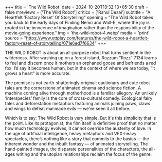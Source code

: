 +++
title = 'The Wild Robot'
date = 2024-10-20T18:32:13+05:30
draft = false
mreviews = ['The Wild Robot']
critics = ['Rahul Desai']
subtitle = "A Heartfelt ‘Factory Reset’ Of Storytelling"
opening = "The Wild Robot takes you back to the early days of Finding Nemo and Wall-E, where the joy is rooted in the innocence of imagination rather than the responsibility of the movie-going experience."
img = 'the-wild-robot-4.webp'
media = 'print'
source = "https://www.ottplay.com/features/the-wild-robot-a-heartfelt-factory-reset-of-storytelling/071e6ed7f6634"
+++

THE WILD ROBOT is about an all-purpose robot that turns sentient in the wilderness. After washing up on a forest island, Rozzum “Rozz” 7134 learns to feel and discern once it mothers an orphaned goose and befriends a red fox. I’d say it becomes human, but in the context of where we are today, “it grows a heart” is more accurate.

The premise is not earth-shatteringly original; cautionary and cute robot tales are the cornerstone of animated cinema and science fiction. A machine coming alive through motherhood is a familiar allegory. An unlikely ‘interspecies’ family is the core of cross-cultural comedy. Ecological fairy tales and deforestation metaphors featuring animals joining paws, claws and wings to defeat manmade evils — we’ve seen it all before.

Which is to say: The Wild Robot is very simple. But it's this simplicity that is the point. Like its protagonist, the film itself is definitive proof that no matter how much technology evolves, it cannot override the austerity of love. In the age of artificial intelligence, heavy metaphors and VFX-heavy spectacles, there’s nothing like a story that commits to the basics — the inherent wonder and the inbuilt fantasy — of animated storytelling. The hand-painted images, the disparate personalities of the characters, the all-ages writing and the utopian relationships reclaim the focus of the genre.
